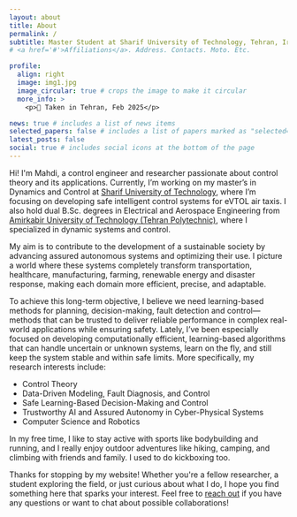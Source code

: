 ```yaml
---
layout: about
title: About
permalink: /
subtitle: Master Student at Sharif University of Technology, Tehran, Iran
# <a href='#'>Affiliations</a>. Address. Contacts. Moto. Etc.

profile:
  align: right
  image: img1.jpg
  image_circular: true # crops the image to make it circular
  more_info: >
    <p>📸 Taken in Tehran, Feb 2025</p>

news: true # includes a list of news items
selected_papers: false # includes a list of papers marked as "selected={true}"
latest_posts: false
social: true # includes social icons at the bottom of the page
---
```

Hi! I'm Mahdi, a control engineer and researcher passionate about control theory and its applications. Currently,  I’m working on my master’s in Dynamics and Control at [Sharif University of Technology](https://en.sharif.edu/), where I’m focusing on developing safe intelligent control systems for eVTOL air taxis. I also hold dual B.Sc. degrees in Electrical and Aerospace Engineering from [Amirkabir University of Technology (Tehran Polytechnic)](https://aut.ac.ir/), where I specialized in dynamic systems and control. 


My aim is to contribute to the development of a sustainable society by advancing assured autonomous systems and optimizing their use. I picture a world where these systems completely transform transportation, healthcare, manufacturing, farming, renewable energy and disaster response, making each domain more efficient, precise, and adaptable. 

To achieve this long-term objective, I believe we need learning-based methods for planning, decision-making, fault detection and control—methods that can be trusted to deliver reliable performance in complex real-world applications while ensuring safety. Lately, I’ve been especially focused on developing computationally efficient, learning-based algorithms that can handle uncertain or unknown systems, learn on the fly, and still keep the system stable and within safe limits. More specifically, my research interests include:

<!-- **Research Interests:**-->
* Control Theory
* Data-Driven Modeling, Fault Diagnosis, and Control
* Safe Learning-Based Decision-Making and Control
* Trustworthy AI and Assured Autonomy in Cyber-Physical Systems
* Computer Science and Robotics

In my free time, I like to stay active with sports like bodybuilding and running, and I really enjoy outdoor adventures like hiking, camping, and climbing with friends and family. I used to do kickboxing too.

Thanks for stopping by my website! Whether you're a fellow researcher, a student exploring the field, or just curious about what I do, I hope you find something here that sparks your interest. Feel free to [reach out](mailto:m.shahrajabian99@gmail.com) if you have any questions or want to chat about possible collaborations!

